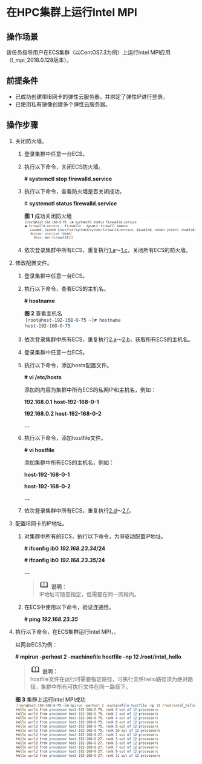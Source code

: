 # 在HPC集群上运行Intel MPI<a name="ZH-CN_TOPIC_0078132341"></a>

## 操作场景<a name="section39409765203552"></a>

该任务指导用户在ECS集群（以CentOS7.3为例）上运行Intel MPI应用（l\_mpi\_2018.0.128版本）。

## 前提条件<a name="section872167203543"></a>

-   已成功创建带IB网卡的弹性云服务器，并绑定了弹性IP进行登录。
-   已使用私有镜像创建多个弹性云服务器。

## 操作步骤<a name="section49916607203611"></a>

1.  关闭防火墙。
    1.  <a name="li41451650203628"></a>登录集群中任意一台ECS。
    2.  执行以下命令，关闭ECS防火墙。

        **\# systemctl stop firewalld.service**

    3.  <a name="li39164885203628"></a>执行以下命令，查看防火墙是否关闭成功。

        \#  **systemctl status firewalld.service**

        **图 1**  成功关闭防火墙<a name="fig29934513203628"></a>  
        ![](figures/成功关闭防火墙.png "成功关闭防火墙")

    4.  依次登录集群中所有ECS，重复执行[1.a](#li41451650203628)～[1.c](#li39164885203628)，关闭所有ECS的防火墙。

2.  修改配置文件。
    1.  <a name="li16885562203628"></a>登录集群中任意一台ECS。
    2.  <a name="li17752331203628"></a>执行以下命令，查看ECS的主机名。

        **\# hostname**

        **图 2**  查看主机名<a name="fig56547925203628"></a>  
        ![](figures/查看主机名.png "查看主机名")

    3.  依次登录集群中所有ECS，重复执行[2.a](#li16885562203628)～[2.b](#li17752331203628)，获取所有ECS的主机名。
    4.  <a name="li63876522203628"></a>登录集群中任意一台ECS。
    5.  执行以下命令，添加hosts配置文件。

        **\# vi /etc/hosts**

        添加的内容为集群中所有ECS的私网IP和主机名，例如：

        **192.168.0.1 host-192-168-0-1**

        **192.168.0.2 host-192-168-0-2**

        **...**

    6.  <a name="li28886600203628"></a>执行以下命令，添加hostfile文件。

        **\# vi hostfile**

        添加集群中所有ECS的主机名，例如：

        **host-192-168-0-1**

        **host-192-168-0-2**

        **...**

    7.  依次登录集群中所有ECS，重复执行[2.d](#li63876522203628)～[2.f](#li28886600203628)。

3.  配置IB网卡的IP地址。
    1.  对集群中所有的ECS，执行以下命令，为IB驱动配置IP地址。

        **\# ifconfig ib0  _192.168.23.34_/24**

        **\# ifconfig ib0  _192.168.23.35_/24**

        **...**

        >![](public_sys-resources/icon-note.gif) **说明：**   
        >IP地址可随意指定，但需要在同一网段内。  

    2.  在ECS中使用以下命令，验证连通性。

        **\# ping  _192.168.23.35_**


4.  执行以下命令，在ECS集群运行Intel MPI，。

    以两台ECS为例：

    **\# mpirun -perhost 2 -machinefile hostfile -np 12 /root/intel\_hello**

    >![](public_sys-resources/icon-note.gif) **说明：**   
    >hostfile文件在运行时需要指定路径，可执行文件hello路径须为绝对路径，集群中所有可执行文件在同一路径下。  

    **图 3**  集群上运行Intel MPI成功<a name="fig13312296203628"></a>  
    ![](figures/集群上运行Intel-MPI成功.png "集群上运行Intel-MPI成功")


